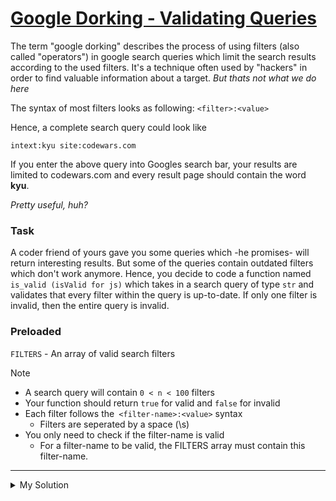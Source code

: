 # [Google Dorking - Validating Queries](https://www.codewars.com/kata/56bc28ad5bdaeb48760009b0)

The term "google dorking" describes the process of using filters (also called "operators") in google search queries which limit the search results according to the used filters. It's a technique often used by "hackers" in order to find valuable information about a target. _But thats not what we do here_

The syntax of most filters looks as following: `<filter>:<value>`

Hence, a complete search query could look like

```
intext:kyu site:codewars.com
```

If you enter the above query into Googles search bar, your results are limited to codewars.com and every result page should contain the word **kyu**.

_Pretty useful, huh?_

### Task

A coder friend of yours gave you some queries which -he promises- will return interesting results. But some of the queries contain outdated filters which don't work anymore. Hence, you decide to code a function named `is_valid (isValid for js)` which takes in a search query of type `str` and validates that every filter within the query is up-to-date. If only one filter is invalid, then the entire query is invalid.

### Preloaded

`FILTERS` - An array of valid search filters

Note

- A search query will contain `0 < n < 100` filters
- Your function should return `true` for valid and `false` for invalid
- Each filter follows the` <filter-name>:<value>` syntax
  - Filters are seperated by a space (\s)
- You only need to check if the filter-name is valid
  - For a filter-name to be valid, the FILTERS array must contain this filter-name.

---

<details><summary>My Solution</summary>

```js
const isValid = query =>
  query.match(/\w+(?=:)/g).every(v => FILTERS.includes(v))
```

</details>
